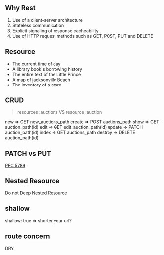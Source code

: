 ## Why Rest

1. Use of a client-server architecture
2. Stateless communication
3. Explicit signaling of response cacheability
4. Use of HTTP request methods such as GET, POST, PUT and DELETE

## Resource

+ The current time of day
+ A library book's borrowing history
+ The entire text of the Little Prince
+ A map of jacksonville Beach
+ The inventory of a store


## CRUD

> resources :auctions   VS  resource :auction

new     => GET    new_auctions_path
create  => POST   auctions_path
show    => GET    auction_path(id)
edit    => GET    edit_auction_path(id)
update  => PATCH  auction_path(id)
index   => GET    auctions_path
destroy => DELETE auction_path(id)


## PATCH vs PUT

[PFC 5789](http://www.rfc-editor.org/rfc/rfc5789.txt)


## Nested Resource

Do not Deep Nested Resource

## shallow

shallow: true  => shorter your url?


## route concern

DRY
